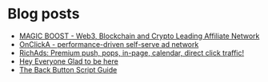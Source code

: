 # Blog posts
<!-- BLOG-POST-LIST:START -->
- [MAGIC BOOST - Web3, Blockchain and Crypto Leading Affiliate Network](https://afflift.com/f/threads/magic-boost-web3-blockchain-and-crypto-leading-affiliate-network.10508/)
- [OnClickA - performance-driven self-serve ad network](https://afflift.com/f/threads/onclicka-performance-driven-self-serve-ad-network.10316/)
- [RichAds: Premium push, pops, in-page, calendar, direct click traffic!](https://afflift.com/f/threads/richads-premium-push-pops-in-page-calendar-direct-click-traffic.991/)
- [Hey Everyone Glad to be here](https://afflift.com/f/threads/hey-everyone-glad-to-be-here.10713/)
- [The Back Button Script Guide](https://afflift.com/f/threads/the-back-button-script-guide.8283/)
<!-- BLOG-POST-LIST:END -->
